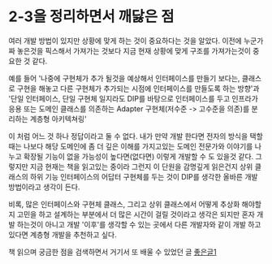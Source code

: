 # 2-3을 정리하면서 깨닳은 점


여러 개발 방법이 있지만 상황에 맞게 하는 것이 중요하다는 것을 알았다. 이전에 누군가 짜 놓은것을 픽스해서 가져가는 것보다 지금 현재 상황에 맞게 구조를 가져가는것이 중요한 것 같다. 

예를 들어 
'나중에 구현체가 추가 될것을 예상해서 인터페이스를 만들기 보다는, 클래스로 구현을 해놓고 다른 구현체가 추가되는 시점에 인터페이스를 만들도록 하는 방향'과 
'단일 인터페이스, 단일 구현체 일지라도 DIP를 바탕으로 인터페이스를 두고 인프라가 응용 또는 도메인 클래스를 의존하는 Adapter 구현체(저수준 -> 고수준을 의존)를 분리하는 계층형 아키텍쳐링'

이 처럼 어느 것 하나 정답이라고 둘 수 없다. 내가 만약 개발 한다면 전자의 방식을 택할때는 나보다 해당 도메인에 좀 더 깊은 이해를 가지고있는 도메인 전문가와 이야기를 나누고 확장될 기능이
없을 가능성이 높다면(없다면) 이렇게 개발할 수 도 있을것 같다. 
그렇지만 지금 현재는 책을 읽고있는 중이라 그런지 이 단원을 감명깊게 읽은건지 상위 클래스의 하위 기능 인터페이스의 어답터 구현체를 두는 것이 DIP를 생각한 올바른 개발 방법이라고 생각이 든다. 

비록, 많은 인터페이스와 구현체 클래스, 그리고 상위 클래스에서 어떻게 추상화 해야할지 고민을 하고 설계하는 부분에서 더 많은 시간이 걸릴 것이라고 생각은 되지만 혼자 개발 하는것이 아니고 개발 '이후'를
생각할 수 있는 곳에서 다른 개발자와 같이 개발 하고 있다면 계층형 개발을 추천하고 싶다. 





책 읽으며 궁금한 점을 검색하면서 거기서 또 배울 수 있었던 글
[좋은글1](https://www.popit.kr/spring-oop-%ED%94%84%EB%A1%9C%EA%B7%B8%EB%9E%98%EB%B0%8D-%EC%98%88%EC%A0%9C1-service-serviceimpl-%EA%B5%AC%EC%A1%B0%EC%97%90-%EB%8C%80%ED%95%9C-%EA%B3%A0%EC%B0%B0/)

